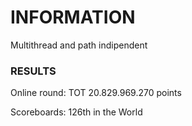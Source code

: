 # INFORMATION

Multithread and path indipendent

### RESULTS

Online round:
TOT	20.829.969.270 points

Scoreboards: 126th in the World
